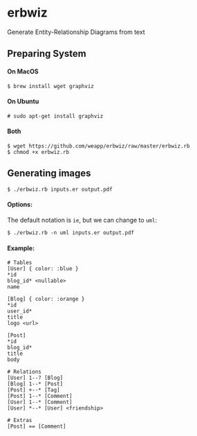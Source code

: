 # erbwiz
Generate Entity-Relationship Diagrams from text


## Preparing System

#### On MacOS

    $ brew install wget graphviz

#### On Ubuntu

    # sudo apt-get install graphviz

#### Both

    $ wget https://github.com/weapp/erbwiz/raw/master/erbwiz.rb
    $ chmod +x erbwiz.rb

## Generating images

    $ ./erbwiz.rb inputs.er output.pdf

#### Options:

The default notation is `ie`, but we can change to `uml`:

    $ ./erbwiz.rb -n uml inputs.er output.pdf


#### Example:

```
# Tables
[User] { color: :blue }
*id
blog_id* <nullable>
name

[Blog] { color: :orange }
*id
user_id*
title
logo <url>

[Post]
*id
blog_id*
title
body

# Relations
[User] 1--? [Blog]
[Blog] 1--* [Post]
[Post] +--* [Tag]
[Post] 1--* [Comment]
[User] 1--* [Comment]
[User] *--* [User] <friendship>

# Extras
[Post] == [Comment]
```
